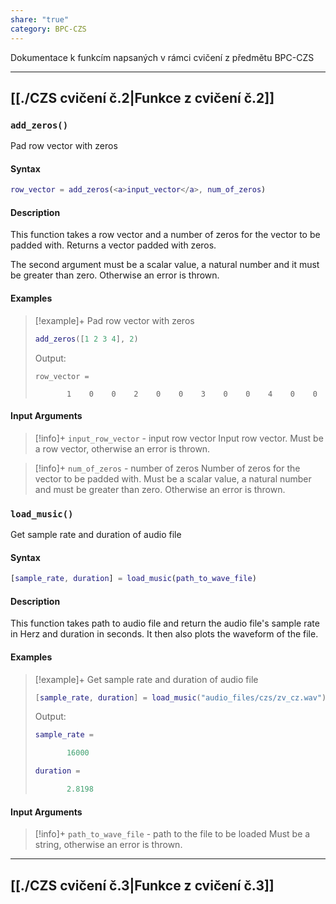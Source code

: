 ```yaml
---
share: "true"
category: BPC-CZS
---
```


Dokumentace k funkcím napsaných v rámci cvičení z předmětu BPC-CZS

---

## [[./CZS cvičení č.2|Funkce z cvičení č.2]]

### `add_zeros()`

Pad row vector with zeros

#### Syntax

```matlab
row_vector = add_zeros(<a>input_vector</a>, num_of_zeros)
```

#### Description

This function takes a row vector and a number of zeros for the vector to be padded with. Returns a vector padded with zeros.

The second argument must be a scalar value, a natural number and it must be greater than zero. Otherwise an error is thrown.

#### Examples

> [!example]+ Pad row vector with zeros
> ```matlab
> add_zeros([1 2 3 4], 2)
> ```
> 
> Output:
> 
> ```
> row_vector =
> 
>        1    0    0    2    0    0    3    0    0    4    0    0
> ```

#### Input Arguments

> [!info]+ `input_row_vector` - input row vector
> Input row vector. Must be a row vector, otherwise an error is thrown.

> [!info]+ `num_of_zeros` - number of zeros
> Number of zeros for the vector to be padded with. Must be a scalar value, a natural number and must be greater than zero. Otherwise an error is thrown.

### `load_music()`

Get sample rate and duration of audio file

#### Syntax

```matlab
[sample_rate, duration] = load_music(path_to_wave_file)
```

#### Description

This function takes path to audio file and return the audio file's sample rate in Herz and duration in seconds. It then also plots the waveform of the file.

#### Examples

> [!example]+ Get sample rate and duration of audio file
> ```matlab
> [sample_rate, duration] = load_music("audio_files/czs/zv_cz.wav")
> ```
>
> Output:
> ```matlab
> sample_rate =
> 
>        16000
>
>duration =
>
>        2.8198
> ```

#### Input Arguments

> [!info]+ `path_to_wave_file` - path to the file to be loaded
> Must be a string, otherwise an error is thrown.

---

## [[./CZS cvičení č.3|Funkce z cvičení č.3]]